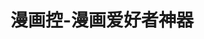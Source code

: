 ---
description: 有漫画可看，有些画面比例失真。
layout: post
results:
- primaryGenreName: Book
  version: '1.0'
  artworkUrl100: http://a307.phobos.apple.com/us/r1000/016/Purple/v4/7b/79/a5/7b79a5cb-d0ad-2513-42f9-0c716510f3a4/mzl.xgrakcuc.png
  trackViewUrl: https://itunes.apple.com/cn/app/man-hua-kong-man-hua-ai-hao/id681006200?mt=8&uo=4
  artworkUrl60: http://a1926.phobos.apple.com/us/r1000/046/Purple6/v4/55/8f/34/558f34cd-16ca-02f2-fe52-c6acc3a22e71/Icon.png
  userRatingCountForCurrentVersion: 2
  sellerName: yuan jack
  supportedDevices:
  - iPad23G
  - iPodTouchFifthGen
  - iPadFourthGen4G
  - iPadMini4G
  - iPadFourthGen
  - iPad3G
  - iPadThirdGen
  - iPhone-3GS
  - iPodTouchourthGen
  - iPadWifi
  - iPhone4S
  - iPhone5
  - iPhone4
  - iPodTouchThirdGen
  - iPad2Wifi
  - iPadThirdGen4G
  - iPadMini
  genres:
  - 图书
  - 娱乐
  trackName: 漫画控-漫画爱好者神器
  description: "数百万用户的选择: 漫画控是iPad,iPhone等苹果设备上看漫画的神器. 你不仅可以用最优雅的方式阅读漫画, 并且索引了互联网丰富的免费漫画资源,
    将苹果设备的优点发挥的淋漓尽致。漫画控致力于提供移动设备上最好的漫画阅读体验。\n\n漫画控同时提供较之一般搜索引擎更为专业和精准的漫画资源搜索,更快速的找到所需.\n\n\n主要功能特性列表\n\n1)
    漫画阅读功能:\n\n漫画文件格式支持\n支持基本的漫画图像格式： PNG, JPG, GIF, JPEG, BMP, TIFF, TIF,
    BMPF, ICON, CUR, XBM\n漫画压缩包处理无解压快速读取 支持 \n漫画压缩包嵌套文件夹读取 支持\n\n漫画阅读功能 \niPhone横屏上下滚动阅读功能
    支持\n滑动翻页和点击翻页 支持\n漫画最优化缩放比自动调谐 支持\n用户调谐缩放比记忆 支持\n漫画阅读进度自动跟踪 支持\n\n漫画双页切割
    支持 \n漫画双页面切割之后页序调整 支持\n漫画页面切割智能判断 支持\n\n\n2） 漫画搜索功能\n\n按标题搜索漫画 支持\n按作者搜索漫画
    支持\n在线阅读漫画 支持\n后台下载任务漫画 支持\n下载任务自动合并同一剧集 支持\n阅读漫画下载中的任务内容 支持\n\n遇到使用问题，请向
    appstorehelp@163.com 反馈。 \n\n我们尊重所有漫画创意和漫画艺术,如果权利方认为我们有不宜展现的漫画搜索引擎数据,请及时邮件告知我们
    请致信Email: appstorehelp@163.com"
  price: 0
  trackId: 681006200
  releaseDate: '2013-08-17T12:51:07Z'
  screenshotUrls:
  - http://a3.mzstatic.com/us/r30/Purple4/v4/48/a2/1a/48a21abe-6c69-3941-c06c-8f745f31b924/screen1136x1136.jpeg
  - http://a4.mzstatic.com/us/r30/Purple6/v4/13/25/4f/13254f5b-f8d1-6fdb-eef8-eebe70026a75/screen1136x1136.jpeg
  artistViewUrl: https://itunes.apple.com/cn/artist/babyhappy/id513885536?uo=4
  primaryGenreId: 6018
  averageUserRatingForCurrentVersion: 3
  kind: software
  fileSizeBytes: '2568171'
  bundleId: com.yuansen.ManHuaZhuo
  trackContentRating: 17+
  artistName: BabyHappy
  trackCensoredName: 漫画控-漫画爱好者神器
  isGameCenterEnabled: false
  contentAdvisoryRating: 17+
  languageCodesISO2A:
  - EN
  features:
  - iosUniversal
  wrapperType: software
  artworkUrl512: http://a307.phobos.apple.com/us/r1000/016/Purple/v4/7b/79/a5/7b79a5cb-d0ad-2513-42f9-0c716510f3a4/mzl.xgrakcuc.png
  formattedPrice: 免费
  artistId: 513885536
  genreIds:
  - '6018'
  - '6016'
  currency: CNY
  ipadScreenshotUrls:
  - http://a3.mzstatic.com/us/r30/Purple/v4/1b/38/26/1b3826cc-c01e-6333-4f40-e1ae884f1dca/screen480x480.jpeg
  - http://a5.mzstatic.com/us/r30/Purple/v4/22/ed/95/22ed9516-f149-e975-e91f-351ce026b3ff/screen480x480.jpeg
category: 图书
tags: tag1
resultCount: 1
title: 漫画控-漫画爱好者神器

---